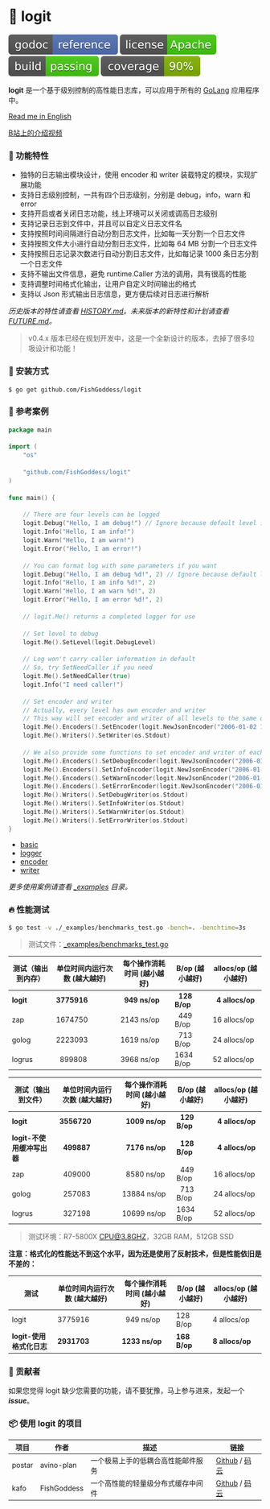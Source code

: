 # 📝 logit

[![Go Doc](_icon/godoc.svg)](https://pkg.go.dev/github.com/FishGoddess/logit?tab=doc)
[![License](_icon/license.svg)](https://www.apache.org/licenses/LICENSE-2.0.html)
[![License](_icon/build.svg)](_icon/build.svg)
[![License](_icon/coverage.svg)](_icon/coverage.svg)

**logit** 是一个基于级别控制的高性能日志库，可以应用于所有的 [GoLang](https://golang.org) 应用程序中。

[Read me in English](./README.en.md)

[B站上的介绍视频](https://www.bilibili.com/video/BV14t4y1y7rF)

### 🥇 功能特性

* 独特的日志输出模块设计，使用 encoder 和 writer 装载特定的模块，实现扩展功能
* 支持日志级别控制，一共有四个日志级别，分别是 debug，info，warn 和 error
* 支持开启或者关闭日志功能，线上环境可以关闭或调高日志级别
* 支持记录日志到文件中，并且可以自定义日志文件名
* 支持按照时间间隔进行自动分割日志文件，比如每一天分割一个日志文件
* 支持按照文件大小进行自动分割日志文件，比如每 64 MB 分割一个日志文件
* 支持按照日志记录次数进行自动分割日志文件，比如每记录 1000 条日志分割一个日志文件
* 支持不输出文件信息，避免 runtime.Caller 方法的调用，具有很高的性能
* 支持调整时间格式化输出，让用户自定义时间输出的格式
* 支持以 Json 形式输出日志信息，更方便后续对日志进行解析

_历史版本的特性请查看 [HISTORY.md](./HISTORY.md)。未来版本的新特性和计划请查看 [FUTURE.md](./FUTURE.md)。_

> v0.4.x 版本已经在规划开发中，这是一个全新设计的版本，去掉了很多垃圾设计和功能！

### 🚀 安装方式

```bash
$ go get github.com/FishGoddess/logit
```

### 📖 参考案例

```go
package main

import (
	"os"

	"github.com/FishGoddess/logit"
)

func main() {

	// There are four levels can be logged
	logit.Debug("Hello, I am debug!") // Ignore because default level is info
	logit.Info("Hello, I am info!")
	logit.Warn("Hello, I am warn!")
	logit.Error("Hello, I am error!")

	// You can format log with some parameters if you want
	logit.Debug("Hello, I am debug %d!", 2) // Ignore because default level is info
	logit.Info("Hello, I am info %d!", 2)
	logit.Warn("Hello, I am warn %d!", 2)
	logit.Error("Hello, I am error %d!", 2)

	// logit.Me() returns a completed logger for use

	// Set level to debug
	logit.Me().SetLevel(logit.DebugLevel)

	// Log won't carry caller information in default
	// So, try SetNeedCaller if you need
	logit.Me().SetNeedCaller(true)
	logit.Info("I need caller!")

	// Set encoder and writer
	// Actually, every level has own encoder and writer
	// This way will set encoder and writer of all levels to the same one
	logit.Me().Encoders().SetEncoder(logit.NewJsonEncoder("2006-01-02 15:04:05"))
	logit.Me().Writers().SetWriter(os.Stdout)

	// We also provide some functions to set encoder and writer of each level
	logit.Me().Encoders().SetDebugEncoder(logit.NewJsonEncoder("2006-01-02 15:04:05"))
	logit.Me().Encoders().SetInfoEncoder(logit.NewJsonEncoder("2006-01-02 15:04:05"))
	logit.Me().Encoders().SetWarnEncoder(logit.NewJsonEncoder("2006-01-02 15:04:05"))
	logit.Me().Encoders().SetErrorEncoder(logit.NewJsonEncoder("2006-01-02 15:04:05"))
	logit.Me().Writers().SetDebugWriter(os.Stdout)
	logit.Me().Writers().SetInfoWriter(os.Stdout)
	logit.Me().Writers().SetWarnWriter(os.Stdout)
	logit.Me().Writers().SetErrorWriter(os.Stdout)
}
```

* [basic](./_examples/basic.go)
* [logger](./_examples/logger.go)
* [encoder](./_examples/encoder.go)
* [writer](./_examples/writer.go)

_更多使用案例请查看 [_examples](./_examples) 目录。_

### 🔥 性能测试

```bash
$ go test -v ./_examples/benchmarks_test.go -bench=. -benchtime=3s
```

> 测试文件：[_examples/benchmarks_test.go](./_examples/benchmarks_test.go)

| 测试（输出到内存） | 单位时间内运行次数 (越大越好) |  每个操作消耗时间 (越小越好) | B/op (越小越好) | allocs/op (越小越好) |
| -----------|--------|-------------|-------------|-------------|
| **logit** | **3775916** | **&nbsp; 949 ns/op** | **&nbsp; 128 B/op** | **&nbsp; 4 allocs/op** |
| zap | 1674750 | 2143 ns/op | &nbsp; 449 B/op | 16 allocs/op |
| golog | 2223093 | 1619 ns/op | &nbsp; 713 B/op | 24 allocs/op |
| logrus | &nbsp; 899808 | 3968 ns/op | 1634 B/op | 52 allocs/op |

| 测试（输出到文件） | 单位时间内运行次数 (越大越好) |  每个操作消耗时间 (越小越好) | B/op (越小越好) | allocs/op (越小越好) |
| -----------|--------|-------------|-------------|-------------|
| **logit** | **3556720** | **&nbsp; 1009 ns/op** | **&nbsp; 129 B/op** | **&nbsp; 4 allocs/op** |
| **logit-不使用缓冲写出器** | **&nbsp; 499887** | **&nbsp; 7176 ns/op** | **&nbsp; 128 B/op** | **&nbsp; 4 allocs/op** |
| zap | &nbsp; 409000 | &nbsp; 8580 ns/op | &nbsp; 449 B/op | 16 allocs/op |
| golog | &nbsp; 257083 | 13884 ns/op | &nbsp; 713 B/op | 24 allocs/op |
| logrus | &nbsp; 327198 | 10699 ns/op | 1634 B/op | 52 allocs/op |

> 测试环境：R7-5800X CPU@3.8GHZ，32GB RAM，512GB SSD

**注意：格式化的性能达不到这个水平，因为还是使用了反射技术，但是性能依旧是不差的：**

| 测试 | 单位时间内运行次数 (越大越好) |  每个操作消耗时间 (越小越好) | B/op (越小越好) | allocs/op (越小越好) |
| -----------|--------|-------------|-------------|-------------|
| logit | 3775916 | &nbsp; 949 ns/op | 128 B/op | 4 allocs/op |
| **logit-使用格式化日志** | **2931703** | **1233 ns/op** | **168 B/op** | **8 allocs/op** |

### 👥 贡献者

如果您觉得 logit 缺少您需要的功能，请不要犹豫，马上参与进来，发起一个 _**issue**_。

### 📦 使用 logit 的项目

| 项目 | 作者 | 描述 | 链接 |
| -----------|--------|-------------| ---------------- |
| postar | avino-plan | 一个极易上手的低耦合高性能邮件服务 | [Github](https://github.com/avino-plan/postar) / [码云](https://gitee.com/avino-plan/postar) |
| kafo | FishGoddess | 一个高性能的轻量级分布式缓存中间件 | [Github](https://github.com/FishGoddess/kafo) / [码云](https://gitee.com/FishGoddess/kafo) |

